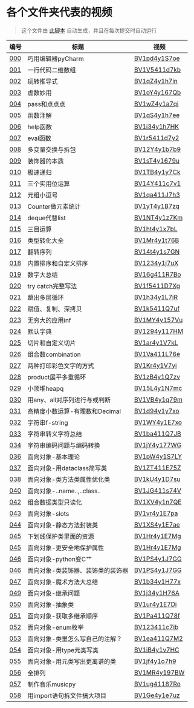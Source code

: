 # 各个文件夹代表的视频

> 这个文件由 [此脚本](./map.py) 自动生成，并且在每次提交时自动运行

| 编号 | 标题 | 视频 |
| - | - | - |
| [000](./000%20巧用编辑器pyCharm) | 巧用编辑器pyCharm | [BV1pd4y1S7oe](https://www.bilibili.com/video/BV1pd4y1S7oe) |
| [001](./001%20一行代码二维数组) | 一行代码二维数组 | [BV1V5411d7kb](https://www.bilibili.com/video/BV1V5411d7kb) |
| [002](./002%20玩转推导式) | 玩转推导式 | [BV1qZ4y1h7in](https://www.bilibili.com/video/BV1qZ4y1h7in) |
| [003](./003%20虚数妙用) | 虚数妙用 | [BV1oY4y167Qb](https://www.bilibili.com/video/BV1oY4y167Qb) |
| [004](./004%20pass和点点点) | pass和点点点 | [BV1wZ4y1a7qi](https://www.bilibili.com/video/BV1wZ4y1a7qi) |
| [005](./005%20函数注解) | 函数注解 | [BV1qS4y1h7ee](https://www.bilibili.com/video/BV1qS4y1h7ee) |
| [006](./006%20help函数) | help函数 | [BV1i34y1h7HK](https://www.bilibili.com/video/BV1i34y1h7HK) |
| [007](./007%20eval函数) | eval函数 | [BV1r5411d7y2](https://www.bilibili.com/video/BV1r5411d7y2) |
| [008](./008%20多变量交换与拆包) | 多变量交换与拆包 | [BV12Y4y1b7b9](https://www.bilibili.com/video/BV12Y4y1b7b9) |
| [009](./009%20装饰器的本质) | 装饰器的本质 | [BV1sT4y1679u](https://www.bilibili.com/video/BV1sT4y1679u) |
| [010](./010%20极速递归) | 极速递归 | [BV1TB4y1y7Ck](https://www.bilibili.com/video/BV1TB4y1y7Ck) |
| [011](./011%20三个实用位运算) | 三个实用位运算 | [BV14Y411c7v1](https://www.bilibili.com/video/BV14Y411c7v1) |
| [012](./012%20元组小逗号) | 元组小逗号 | [BV1qa411J7h3](https://www.bilibili.com/video/BV1qa411J7h3) |
| [013](./013%20Counter做元素统计) | Counter做元素统计 | [BV1yT4y1B7zq](https://www.bilibili.com/video/BV1yT4y1B7zq) |
| [014](./014%20deque代替list) | deque代替list | [BV1NT4y1z7Km](https://www.bilibili.com/video/BV1NT4y1z7Km) |
| [015](./015%20三目运算) | 三目运算 | [BV1ht4y1x7bL](https://www.bilibili.com/video/BV1ht4y1x7bL) |
| [016](./016%20类型转化大全) | 类型转化大全 | [BV1Mr4y1t76B](https://www.bilibili.com/video/BV1Mr4y1t76B) |
| [017](./017%20翻转序列) | 翻转序列 | [BV14t4y1s7GN](https://www.bilibili.com/video/BV14t4y1s7GN) |
| [018](./018%20内置排序和自定义排序) | 内置排序和自定义排序 | [BV1234y1j7uX](https://www.bilibili.com/video/BV1234y1j7uX) |
| [019](./019%20数字大总结) | 数字大总结 | [BV16g411R7Bo](https://www.bilibili.com/video/BV16g411R7Bo) |
| [020](./020%20try%20catch完整写法) | try catch完整写法 | [BV1f5411D7Xg](https://www.bilibili.com/video/BV1f5411D7Xg) |
| [021](./021%20跳出多层循环) | 跳出多层循环 | [BV1h34y1L7iR](https://www.bilibili.com/video/BV1h34y1L7iR) |
| [022](./022%20赋值、复制、深拷贝) | 赋值、复制、深拷贝 | [BV1k5411Q7uf](https://www.bilibili.com/video/BV1k5411Q7uf) |
| [023](./023%20无穷大的应用inf) | 无穷大的应用inf | [BV1MY4y157Vu](https://www.bilibili.com/video/BV1MY4y157Vu) |
| [024](./024%20默认字典) | 默认字典 | [BV1294y117HM](https://www.bilibili.com/video/BV1294y117HM) |
| [025](./025%20切片和自定义切片) | 切片和自定义切片 | [BV1ar4y1V7kL](https://www.bilibili.com/video/BV1ar4y1V7kL) |
| [026](./026%20组合数combination) | 组合数combination | [BV1Va411L76e](https://www.bilibili.com/video/BV1Va411L76e) |
| [027](./027%20两种打印彩色文字的方式) | 两种打印彩色文字的方式 | [BV1Kr4y1V7yi](https://www.bilibili.com/video/BV1Kr4y1V7yi) |
| [028](./028%20product展平多重循环) | product展平多重循环 | [BV1zB4y1Q7zv](https://www.bilibili.com/video/BV1zB4y1Q7zv) |
| [029](./029%20小顶堆heapq) | 小顶堆heapq | [BV15L4y1N7mc](https://www.bilibili.com/video/BV15L4y1N7mc) |
| [030](./030%20用any、all对序列进行与或判断) | 用any、all对序列进行与或判断 | [BV1VB4y1q79m](https://www.bilibili.com/video/BV1VB4y1q79m) |
| [031](./031%20高精度小数运算-有理数和Decimal) | 高精度小数运算-有理数和Decimal | [BV1d94y1y7xo](https://www.bilibili.com/video/BV1d94y1y7xo) |
| [032](./032%20字符串f-string) | 字符串f-string | [BV1WY4y1E7xo](https://www.bilibili.com/video/BV1WY4y1E7xo) |
| [033](./033%20字符串转义字符总结) | 字符串转义字符总结 | [BV1ba411Q7JB](https://www.bilibili.com/video/BV1ba411Q7JB) |
| [034](./034%20字符串编码问题与编码转换) | 字符串编码问题与编码转换 | [BV1jY4y177WG](https://www.bilibili.com/video/BV1jY4y177WG) |
| [036](./036%20面向对象-基本理论) | 面向对象-基本理论 | [BV1pW4y1S7LY](https://www.bilibili.com/video/BV1pW4y1S7LY) |
| [037](./037%20面向对象-用dataclass简写类) | 面向对象-用dataclass简写类 | [BV1ZT411E75Z](https://www.bilibili.com/video/BV1ZT411E75Z) |
| [038](./038%20面向对象-类方法类属性优化类) | 面向对象-类方法类属性优化类 | [BV1kU4y1D7su](https://www.bilibili.com/video/BV1kU4y1D7su) |
| [040](./040%20面向对象-__name__,__class__) | 面向对象-..name..,..class.. | [BV1JG411s74V](https://www.bilibili.com/video/BV1JG411s74V) |
| [042](./042%20组合数据类型只读化) | 组合数据类型只读化 | [BV1XV4y1n7QE](https://www.bilibili.com/video/BV1XV4y1n7QE) |
| [043](./043%20面向对象-slots) | 面向对象-slots | [BV1vr4y1E7pa](https://www.bilibili.com/video/BV1vr4y1E7pa) |
| [044](./044%20面向对象-静态方法封装类) | 面向对象-静态方法封装类 | [BV1XS4y1E7ae](https://www.bilibili.com/video/BV1XS4y1E7ae) |
| [045](./045%20下划线保护类里面的资源) | 下划线保护类里面的资源 | [BV1Hr4y1E7Mg](https://www.bilibili.com/video/BV1Hr4y1E7Mg) |
| [045](./045%20面向对象-更安全地保护属性) | 面向对象-更安全地保护属性 | [BV1Hr4y1E7Mg](https://www.bilibili.com/video/BV1Hr4y1E7Mg) |
| [046](./046%20面向对象-python变C艹) | 面向对象-python变C艹 | [BV1PS4y1J7GG](https://www.bilibili.com/video/BV1PS4y1J7GG) |
| [046](./046%20面向对象-类装饰器、装饰类的装饰器) | 面向对象-类装饰器、装饰类的装饰器 | [BV1PS4y1J7GG](https://www.bilibili.com/video/BV1PS4y1J7GG) |
| [047](./047%20面向对象-魔术方法大总结) | 面向对象-魔术方法大总结 | [BV1b34y1H77x](https://www.bilibili.com/video/BV1b34y1H77x) |
| [049](./049%20面向对象-继承问题) | 面向对象-继承问题 | [BV1j34y1H76A](https://www.bilibili.com/video/BV1j34y1H76A) |
| [050](./050%20面向对象-抽象类) | 面向对象-抽象类 | [BV1ur4y1E7Di](https://www.bilibili.com/video/BV1ur4y1E7Di) |
| [051](./051%20面向对象-获取多继承顺序) | 面向对象-获取多继承顺序 | [BV1Pa411Q78f](https://www.bilibili.com/video/BV1Pa411Q78f) |
| [052](./052%20面向对象-enum枚举) | 面向对象-enum枚举 | [BV123411c7ib](https://www.bilibili.com/video/BV123411c7ib) |
| [053](./053%20面向对象-类里怎么写自己的注解？) | 面向对象-类里怎么写自己的注解？ | [BV1ea411Q7M2](https://www.bilibili.com/video/BV1ea411Q7M2) |
| [054](./054%20面向对象-用type元类写类) | 面向对象-用type元类写类 | [BV1iB4y1v7HC](https://www.bilibili.com/video/BV1iB4y1v7HC) |
| [055](./055%20面向对象-用元类写出更离谱的类) | 面向对象-用元类写出更离谱的类 | [BV1jf4y1o7h9](https://www.bilibili.com/video/BV1jf4y1o7h9) |
| [056](./056%20全排列) | 全排列 | [BV1MR4y197BW](https://www.bilibili.com/video/BV1MR4y197BW) |
| [057](./057%20制作音乐musicpy) | 制作音乐musicpy | [BV1ug41187Ro](https://www.bilibili.com/video/BV1ug41187Ro) |
| [058](./058%20用import语句拆文件搞大项目) | 用import语句拆文件搞大项目 | [BV1Ge4y1e7uz](https://www.bilibili.com/video/BV1Ge4y1e7uz) |
